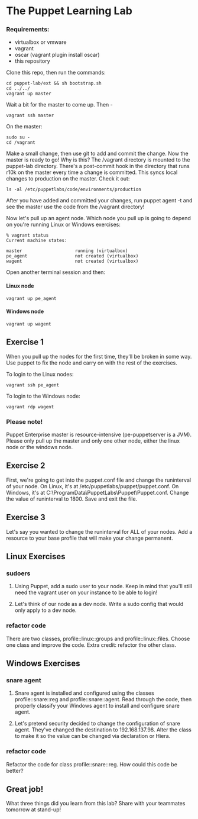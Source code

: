 # The Puppet Learning Lab

### Requirements:

* virtualbox or vmware
* vagrant
* oscar (vagrant plugin install oscar)
* this repository

Clone this repo, then run the commands:

```
cd puppet-lab/ext && sh bootstrap.sh
cd ../../
vagrant up master
```

Wait a bit for the master to come up. Then -

```
vagrant ssh master
```

On the master:

```
sudo su -
cd /vagrant
```

Make a small change, then use git to add and commit the change. Now the master is ready to go! Why is this? The /vagrant directory is mounted to the puppet-lab directory. There's a post-commit hook in the directory that runs r10k on the master every time a change is committed. This syncs local changes to production on the master. Check it out:

```
ls -al /etc/puppetlabs/code/environments/production
```

After you have added and committed your changes, run puppet agent -t and see the master use the code from the /vagrant directory!

Now let's pull up an agent node. Which node you pull up is going to depend on you're running Linux or Windows exercises:

```
% vagrant status
Current machine states:

master                    running (virtualbox)
pe_agent                  not created (virtualbox)
wagent                    not created (virtualbox)
```

Open another terminal session and then:

#### Linux node

```
vagrant up pe_agent
```

#### Windows node

```
vagrant up wagent 
```

## Exercise 1

When you pull up the nodes for the first time, they'll be broken in some way. Use puppet to fix the node and carry on with the rest of the exercises.

To login to the Linux nodes:

```
vagrant ssh pe_agent
```

To login to the Windows node:

```
vagrant rdp wagent
```

### Please note!

Puppet Enterprise master is resource-intensive (pe-puppetserver is a JVM). Please only pull up the master and only one other node, either the linux node or the windows node.

## Exercise 2

First, we're going to get into the puppet.conf file and change the runinterval of your node. On Linux, it's at /etc/puppetlabs/puppet/puppet.conf. On Windows, it's at C:\ProgramData\PuppetLabs\Puppet\Puppet.conf. Change the value of runinterval to 1800. Save and exit the file.

## Exercise 3

Let's say you wanted to change the runinterval for ALL of your nodes. Add a resource to your base profile that will make your change permanent.

## Linux Exercises

### sudoers

1. Using Puppet, add a sudo user to your node. Keep in mind that you'll still need the vagrant user on your instance to be able to login!

2. Let's think of our node as a dev node. Write a sudo config that would only apply to a dev node.

### refactor code

There are two classes, profile::linux::groups and profile::linux::files. Choose one class and improve the code. Extra credit: refactor the other class.

## Windows Exercises

### snare agent

1. Snare agent is installed and configured using the classes profile::snare::reg and profile::snare::agent. Read through the code, then properly classify your Windows agent to install and configure snare agent.

2. Let's pretend security decided to change the configuration of snare agent. They've changed the destination to 192.168.137.98. Alter the class to make it so the value can be changed via declaration or Hiera.


### refactor code

Refactor the code for class profile::snare::reg. How could this code be better?

## Great job!

What three things did you learn from this lab? Share with your teammates tomorrow at stand-up!


